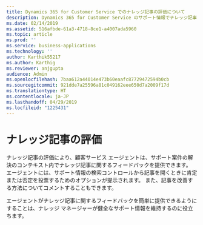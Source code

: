 ```yaml
---
title: Dynamics 365 for Customer Service でのナレッジ記事の評価について
description: Dynamics 365 for Customer Service のサポート情報でナレッジ記事の評価がどのように機能するかを確認します。
ms.date: 02/14/2019
ms.assetid: 516afbde-61a3-4718-8ce1-a4007ada5960
ms.topic: article
ms.prod: ''
ms.service: business-applications
ms.technology: ''
author: Karthik55217
ms.author: Karthig
ms.reviewer: anjgupta
audience: Admin
ms.openlocfilehash: 7baa612a44014e473b60eaafc87729472594b0cb
ms.sourcegitcommit: 921dde7a25596a81c049162eee650d7a2009f17d
ms.translationtype: HT
ms.contentlocale: ja-JP
ms.lasthandoff: 04/29/2019
ms.locfileid: "1225431"
---
```

# <a name="knowledge-article-rating"></a>ナレッジ記事の評価



ナレッジ記事の評価により、顧客サービス エージェントは、サポート案件の解決のコンテキスト内でナレッジ記事に関するフィードバックを提供できます。 エージェントには、サポート情報の検索コントロールから記事を開くときに肯定または否定を投票するためのオプションが提示されます。 また、記事を改善する方法についてコメントすることもできます。 

エージェントがナレッジ記事に関するフィードバックを簡単に提供できるようにすることは、ナレッジ マネージャーが健全なサポート情報を維持するのに役立ちます。 


